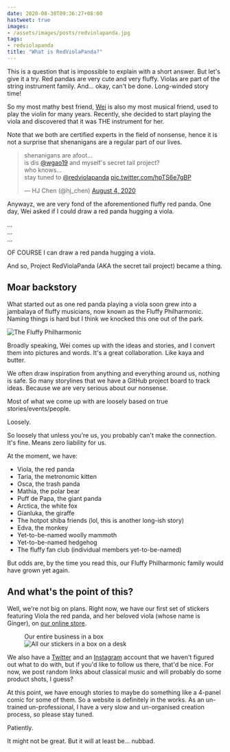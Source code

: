 ```yaml
---
date: 2020-08-30T09:36:27+08:00
hastweet: true
images:
- /assets/images/posts/redviolapanda.jpg
tags:
- redviolapanda
title: "What is RedViolaPanda?"
---
```

This is a question that is impossible to explain with a short answer. But let's give it a try. Red pandas are very cute and very fluffy. Violas are part of the string instrument family. And… okay, can't be done. Long-winded story time!

So my most mathy best friend, [Wei](https://twitter.com/wgao19) is also my most musical friend,  used to play the violin for many years. Recently, she decided to start playing the viola and discovered that it was THE instrument for her.

Note that we both are certified experts in the field of nonsense, hence it is not a surprise that shenanigans are a regular part of our lives.

<blockquote class="twitter-tweet"><p lang="en" dir="ltr">shenanigans are afoot...<br>is dis <a href="https://twitter.com/wgao19?ref_src=twsrc%5Etfw">@wgao19</a> and myself&#39;s secret tail project?<br>who knows...<br>stay tuned to <a href="https://twitter.com/redviolapanda?ref_src=twsrc%5Etfw">@redviolapanda</a> <a href="https://t.co/hpTS6e7gBP">pic.twitter.com/hpTS6e7gBP</a></p>&mdash; HJ Chen (@hj_chen) <a href="https://twitter.com/hj_chen/status/1290657014193020932?ref_src=twsrc%5Etfw">August 4, 2020</a></blockquote>

Anywayz, we are very fond of the aforementioned fluffy red panda. One day, Wei asked if I could draw a red panda hugging a viola. 

…  
…  
…  

OF COURSE I can draw a red panda hugging a viola.

And so, Project RedViolaPanda (AKA the secret tail project) became a thing.

## Moar backstory

What started out as one red panda playing a viola soon grew into a jambalaya of fluffy musicians, now known as the Fluffy Philharmonic. Naming things is hard but I think we knocked this one out of the park.

<img src="/assets/images/posts/redviolapanda/fluffy-phil.png" srcset="/assets/images/posts/redviolapanda/fluffy-phil@2x.png 2x" alt="The Fluffy Philharmonic">

Broadly speaking, Wei comes up with the ideas and stories, and I convert them into pictures and words. It's a great collaboration. Like kaya and butter.

We often draw inspiration from anything and everything around us, nothing is safe. So many storylines that we have a GitHub project board to track ideas. Because we are very serious about our nonsense.

Most of what we come up with are loosely based on true stories/events/people. 

Loosely.

So loosely that unless you're us, you probably can't make the connection. It's fine. Means zero liability for us.

<p class="no-margin">At the moment, we have:</p>
<ul>
    <li class="no-margin">Viola, the red panda</li>
    <li class="no-margin">Taria, the metronomic kitten</li>
    <li class="no-margin">Osca, the trash panda</li>
    <li class="no-margin">Mathia, the polar bear</li>
    <li class="no-margin">Puff de Papa, the giant panda</li>
    <li class="no-margin">Arctica, the white fox</li>
    <li class="no-margin">Gianluka, the giraffe</li>
    <li class="no-margin">The hotpot shiba friends (lol, this is another long-ish story)</li>
    <li class="no-margin">Edva, the monkey</li>
    <li class="no-margin">Yet-to-be-named woolly mammoth</li>
    <li class="no-margin">Yet-to-be-named hedgehog</li>
    <li>The fluffy fan club (individual members yet-to-be-named)</li>
</ul>

But odds are, by the time you read this, our Fluffy Philharmonic family would have grown yet again.

## And what's the point of this?

Well, we're not big on plans. Right now, we have our first set of stickers featuring Viola the red panda, and her beloved viola (whose name is Ginger), on [our online store](https://redviolapanda.com).

<figure>
    <figcaption>Our entire business in a box</figcaption>
    <img srcset="/assets/images/posts/redviolapanda/biz-480.jpg 480w, /assets/images/posts/redviolapanda/biz-640.jpg 640w, /assets/images/posts/redviolapanda/biz-960.jpg 960w, /assets/images/posts/redviolapanda/biz-1280.jpg 1280w" sizes="(max-width: 400px) 100vw, (max-width: 960px) 75vw, 640px" src="/assets/images/posts/redviolapanda/biz-640.jpg" alt="All our stickers in a box on a desk">
</figure>

We also have a [Twitter](https://twitter.com/redviolapanda) and an [Instagram](https://www.instagram.com/redviolapanda/) account that we haven't figured out what to do with, but if you'd like to follow us there, that'd be nice. For now, we post random links about classical music and will probably do some product shots, I guess?

At this point, we have enough stories to maybe do something like a 4-panel comic for some of them. So a website is definitely in the works. As an un-trained un-professional, I have a very slow and un-organised creation process, so please stay tuned.

Patiently.

It might not be great. But it will at least be… nubbad.
